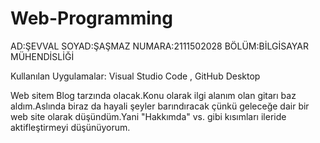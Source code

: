 # Web-Programming 
AD:ŞEVVAL SOYAD:ŞAŞMAZ NUMARA:2111502028 BÖLÜM:BİLGİSAYAR MÜHENDİSLİĞİ

Kullanılan Uygulamalar: Visual Studio Code , GitHub Desktop

Web sitem Blog tarzında olacak.Konu olarak ilgi alanım olan gitarı baz aldım.Aslında biraz da hayali şeyler barındıracak çünkü geleceğe dair bir web site olarak düşündüm.Yani "Hakkımda" vs. gibi kısımları ileride aktifleştirmeyi düşünüyorum.
